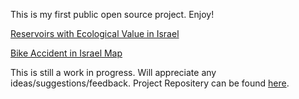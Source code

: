 This is my first public open source project. Enjoy!

[Reservoirs with Ecological Value in Israel](https://est987.github.io/Ecological%20Reservoirs%20Israel%20-%20webmap/index.html)

[Bike Accident in Israel Map](https://est987.github.io/BikeAccidents/webmap/index.html)

This is still a work in progress. Will appreciate any ideas/suggestions/feedback.
Project Repositery can be found [here](https://github.com/est987/BikeAccidentMapper).
